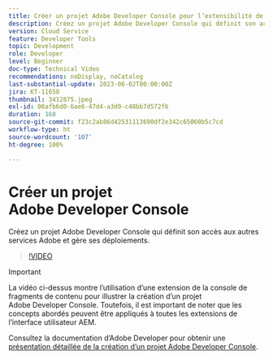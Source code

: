 ```yaml
---
title: Créer un projet Adobe Developer Console pour l’extensibilité de l’interface utilisateur AEM
description: Créez un projet Adobe Developer Console qui définit son accès aux autres services Adobe et gère ses déploiements.
version: Cloud Service
feature: Developer Tools
topic: Development
role: Developer
level: Beginner
doc-type: Technical Video
recommendations: noDisplay, noCatalog
last-substantial-update: 2023-06-02T00:00:00Z
jira: KT-11658
thumbnail: 3412875.jpeg
exl-id: 06afb6d0-6ae6-47d4-a3d9-c48bb7d572f6
duration: 168
source-git-commit: f23c2ab86d42531113690df2e342c65060b5c7cd
workflow-type: ht
source-wordcount: '107'
ht-degree: 100%

---
```


# Créer un projet Adobe Developer Console

Créez un projet Adobe Developer Console qui définit son accès aux autres services Adobe et gère ses déploiements.

>[!VIDEO](https://video.tv.adobe.com/v/3412875?quality=12&learn=on)

>[!IMPORTANT]
>
> La vidéo ci-dessus montre l’utilisation d’une extension de la console de fragments de contenu pour illustrer la création d’un projet Adobe Developer Console. Toutefois, il est important de noter que les concepts abordés peuvent être appliqués à toutes les extensions de l’interface utilisateur AEM.

Consultez la documentation d’Adobe Developer pour obtenir une [présentation détaillée de la création d’un projet Adobe Developer Console](https://developer.adobe.com/uix/docs/services/aem-cf-console-admin/extension-development/#create-a-project-in-adobe-developer-console).
